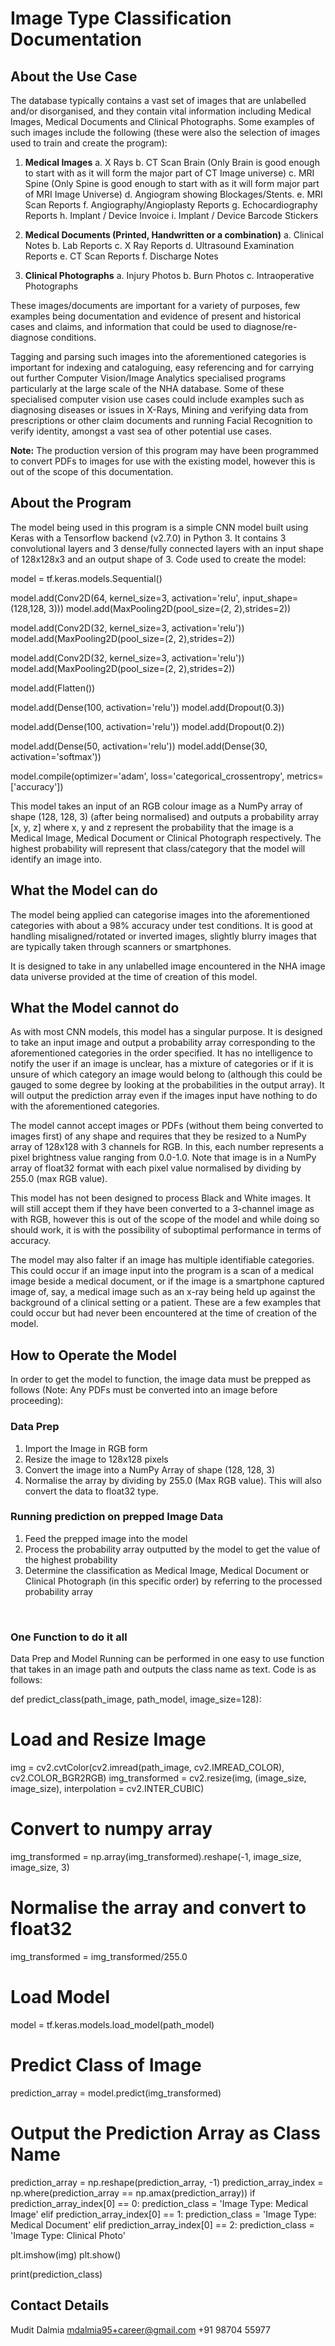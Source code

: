 # Image Type Classification Documentation
## About the Use Case

The database typically contains a vast set of images that are unlabelled and/or disorganised, and they contain vital information including Medical Images, Medical Documents and Clinical Photographs. Some examples of such images include the following (these were also the selection of images used to train and create the program):

1.	**Medical Images** 
a.	X Rays
b.	CT Scan Brain (Only Brain is good enough to start with as it will form the major part of CT Image universe)
c.	MRI Spine (Only Spine is good enough to start with as it will form major part of MRI Image Universe)
d.	Angiogram showing Blockages/Stents.
e.	MRI Scan Reports
f.	Angiography/Angioplasty Reports
g.	Echocardiography Reports
h.	Implant / Device Invoice
i.	Implant / Device Barcode Stickers

2.	**Medical Documents (Printed, Handwritten or a combination)**
a.	Clinical Notes
b.	Lab Reports
c.	X Ray Reports
d.	Ultrasound Examination Reports
e.	CT Scan Reports
f.	Discharge Notes

3.	**Clinical Photographs**
a.	Injury Photos
b.	Burn Photos
c.	Intraoperative Photographs

These images/documents are important for a variety of purposes, few examples being documentation and evidence of present and historical cases and claims, and information that could be used to diagnose/re-diagnose conditions.

Tagging and parsing such images into the aforementioned categories is important for indexing and cataloguing, easy referencing and for carrying out further Computer Vision/Image Analytics specialised programs particularly at the large scale of the NHA database. Some of these specialised computer vision use cases could include examples such as diagnosing diseases or issues in X-Rays, Mining and verifying data from prescriptions or other claim documents and running Facial Recognition to verify identity, amongst a vast sea of other potential use cases.

**Note:** The production version of this program may have been programmed to convert PDFs to images for use with the existing model, however this is out of the scope of this documentation.

## About the Program

The model being used in this program is a simple CNN model built using Keras with a Tensorflow backend (v2.7.0) in Python 3. It contains 3 convolutional layers and 3 dense/fully connected layers with an input shape of 128x128x3 and an output shape of 3. Code used to create the model:

model = tf.keras.models.Sequential()

model.add(Conv2D(64, kernel_size=3, activation='relu', input_shape=(128,128, 3)))
model.add(MaxPooling2D(pool_size=(2, 2),strides=2))

model.add(Conv2D(32, kernel_size=3, activation='relu'))
model.add(MaxPooling2D(pool_size=(2, 2),strides=2))

model.add(Conv2D(32, kernel_size=3, activation='relu'))
model.add(MaxPooling2D(pool_size=(2, 2),strides=2))

model.add(Flatten())

model.add(Dense(100, activation='relu'))
model.add(Dropout(0.3))

model.add(Dense(100, activation='relu'))
model.add(Dropout(0.2))

model.add(Dense(50, activation='relu'))
model.add(Dense(30, activation='softmax'))

model.compile(optimizer='adam', loss='categorical_crossentropy', metrics=['accuracy'])

This model takes an input of an RGB colour image as a NumPy array of shape (128, 128, 3) (after being normalised) and outputs a probability array [x, y, z] where x, y and z represent the probability that the image is a Medical Image, Medical Document or Clinical Photograph respectively. The highest probability will represent that class/category that the model will identify an image into.

## What the Model can do

The model being applied can categorise images into the aforementioned categories with about a 98% accuracy under test conditions. It is good at handling misaligned/rotated or inverted images, slightly blurry images that are typically taken through scanners or smartphones.

It is designed to take in any unlabelled image encountered in the NHA image data universe provided at the time of creation of this model.

## What the Model cannot do

As with most CNN models, this model has a singular purpose. It is designed to take an input image and output a probability array corresponding to the aforementioned categories in the order specified. It has no intelligence to notify the user if an image is unclear, has a mixture of categories or if it is unsure of which category an image would belong to (although this could be gauged to some degree by looking at the probabilities in the output array). It will output the prediction array even if the images input have nothing to do with the aforementioned categories.

The model cannot accept images or PDFs (without them being converted to images first) of any shape and requires that they be resized to a NumPy array of 128x128 with 3 channels for RGB. In this, each number represents a pixel brightness value ranging from 0.0-1.0. Note that image is in a NumPy array of float32 format with each pixel value normalised by dividing by 255.0 (max RGB value).

This model has not been designed to process Black and White images. It will still accept them if they have been converted to a 3-channel image as with RGB, however this is out of the scope of the model and while doing so should work, it is with the possibility of suboptimal performance in terms of accuracy.

The model may also falter if an image has multiple identifiable categories. This could occur if an image input into the program is a scan of a medical image beside a medical document, or if the image is a smartphone captured image of, say, a medical image such as an x-ray being held up against the background of a clinical setting or a patient. These are a few examples that could occur but had never been encountered at the time of creation of the model.

## How to Operate the Model
In order to get the model to function, the image data must be prepped as follows (Note: Any PDFs must be converted into an image before proceeding):

### Data Prep

1.	Import the Image in RGB form
2.	Resize the image to 128x128 pixels
3.	Convert the image into a NumPy Array of shape (128, 128, 3)
4.	Normalise the array by dividing by 255.0 (Max RGB value). This will also convert the data to float32 type.

### Running prediction on prepped Image Data
1.	Feed the prepped image into the model
2.	Process the probability array outputted by the model to get the value of the highest probability
3.	Determine the classification as Medical Image, Medical Document or Clinical Photograph (in this specific order) by referring to the processed probability array

 
### One Function to do it all

Data Prep and Model Running can be performed in one easy to use function that takes in an image path and outputs the class name as text. Code is as follows:

def predict_class(path_image, path_model, image_size=128):
   # Load and Resize Image
  img = cv2.cvtColor(cv2.imread(path_image, cv2.IMREAD_COLOR), cv2.COLOR_BGR2RGB)
  img_transformed = cv2.resize(img, (image_size, image_size), interpolation = cv2.INTER_CUBIC)
  # Convert to numpy array
  img_transformed = np.array(img_transformed).reshape(-1, image_size, image_size, 3)
   # Normalise the array and convert to float32
  img_transformed = img_transformed/255.0

  # Load Model
  model = tf.keras.models.load_model(path_model)
   # Predict Class of Image
  prediction_array = model.predict(img_transformed)
   # Output the Prediction Array as Class Name
  prediction_array = np.reshape(prediction_array, -1)
  prediction_array_index = np.where(prediction_array == np.amax(prediction_array))
   if prediction_array_index[0] == 0:
      prediction_class = 'Image Type: Medical Image'
  elif prediction_array_index[0] == 1:
      prediction_class = 'Image Type: Medical Document'
  elif prediction_array_index[0] == 2:
      prediction_class = 'Image Type: Clinical Photo'
    
  plt.imshow(img)
  plt.show()
    
  print(prediction_class)

## Contact Details

Mudit Dalmia
mdalmia95+career@gmail.com
+91 98704 55977
